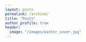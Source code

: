 ```yaml
---
layout: posts
permalink: /archive/
title: "Posts"
author_profile: true
header:
  image: "/images/winter_cover.jpg"
---
```



